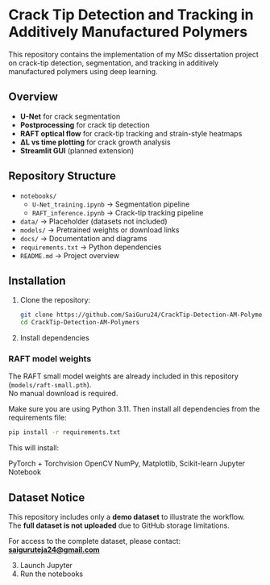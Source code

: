 # Crack Tip Detection and Tracking in Additively Manufactured Polymers

This repository contains the implementation of my MSc dissertation project on 
crack-tip detection, segmentation, and tracking in additively manufactured polymers using deep learning.

## Overview
- **U-Net** for crack segmentation  
- **Postprocessing** for crack tip detection  
- **RAFT optical flow** for crack-tip tracking and strain-style heatmaps  
- **ΔL vs time plotting** for crack growth analysis  
- **Streamlit GUI** (planned extension)  

## Repository Structure
- `notebooks/`
  - `U-Net_training.ipynb` → Segmentation pipeline
  - `RAFT_inference.ipynb` → Crack-tip tracking pipeline
- `data/` → Placeholder (datasets not included)
- `models/` → Pretrained weights or download links
- `docs/` → Documentation and diagrams
- `requirements.txt` → Python dependencies
- `README.md` → Project overview

## Installation
1. Clone the repository:
   ```bash
   git clone https://github.com/SaiGuru24/CrackTip-Detection-AM-Polymers.git
   cd CrackTip-Detection-AM-Polymers
2. Install dependencies
### RAFT model weights
The RAFT small model weights are already included in this repository (`models/raft-small.pth`).  
No manual download is required.

Make sure you are using Python 3.11. Then install all dependencies from the requirements file:
   ```bash
   pip install -r requirements.txt
   ```
This will install:

PyTorch + Torchvision
OpenCV
NumPy, Matplotlib, Scikit-learn
Jupyter Notebook
## Dataset Notice
This repository includes only a **demo dataset** to illustrate the workflow.  
The **full dataset is not uploaded** due to GitHub storage limitations.  

For access to the complete dataset, please contact:  
**saiguruteja24@gmail.com**

3. Launch Jupyter
4. Run the notebooks

